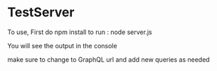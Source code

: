 # TestServer
To use, First do npm install
to run : node server.js

You will see the output in the console

make sure to change to GraphQL url and add new queries as needed




